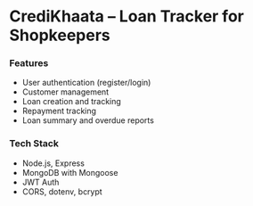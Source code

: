 # CrediKhaata – Loan Tracker for Shopkeepers

### Features
- User authentication (register/login)
- Customer management
- Loan creation and tracking
- Repayment tracking
- Loan summary and overdue reports

### Tech Stack
- Node.js, Express
- MongoDB with Mongoose
- JWT Auth
- CORS, dotenv, bcrypt



